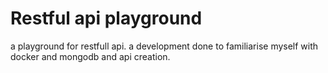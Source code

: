 # Restful api playground

a playground for restfull api.
a development done to familiarise myself with docker and mongodb and api creation.